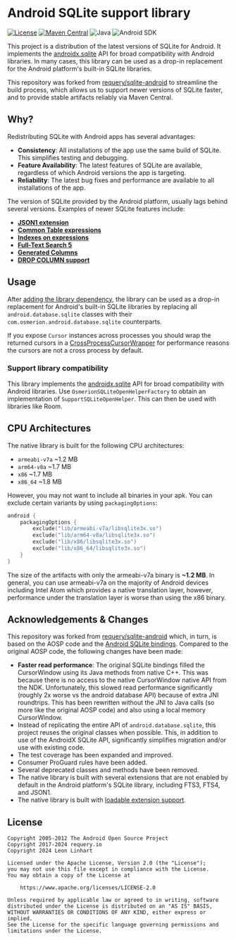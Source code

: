 # Android SQLite support library

[![License](https://img.shields.io/badge/license-Apache%202.0-yellowgreen.svg?style=for-the-badge&label=License)](https://github.com/Osmerion/sqlite-android/blob/master/LICENSE)
[![Maven Central](https://img.shields.io/maven-central/v/com.osmerion.sqlite.android/sqlite-android.svg?style=for-the-badge&label=Maven%20Central)](https://maven-badges.herokuapp.com/maven-central/com.osmerion.sqlite.android/sqlite-android)
![Java](https://img.shields.io/badge/Java-17-green.svg?style=for-the-badge&color=b07219&logo=Java)
![Android SDK](https://img.shields.io/badge/Android%20SDK-21-green.svg?style=for-the-badge&color=34A853&logo=Java)

This project is a distribution of the latest versions of SQLite for Android. It implements the [androidx.sqlite](https://developer.android.com/jetpack/androidx/releases/sqlite)
API for broad compatibility with Android libraries. In many cases, this library can be used as a drop-in
replacement for the Android platform's built-in SQLite libraries.

This repository was forked from [requery/sqlite-android](https://github.com/requery/sqlite-android)
to streamline the build process, which allows us to support newer versions of SQLite faster, and to
provide stable artifacts reliably via Maven Central.


## Why?

Redistributing SQLite with Android apps has several advantages:

  - **Consistency**: All installations of the app use the same build of SQLite. This simplifies
    testing and debugging.
  - **Feature Availability**: The latest features of SQLite are available, regardless of which
    Android versions the app is targeting.
  - **Reliability**: The latest bug fixes and performance are available to all installations of
    the app.

The version of SQLite provided by the Android platform, usually lags behind several versions.
Examples of newer SQLite features include:

  - **[JSON1 extension](https://www.sqlite.org/json1.html)**
  - **[Common Table expressions](https://www.sqlite.org/lang_with.html)**
  - **[Indexes on expressions](https://www.sqlite.org/expridx.html)**
  - **[Full-Text Search 5](https://www.sqlite.org/fts5.html)**
  - **[Generated Columns](https://www.sqlite.org/gencol.html)**
  - **[DROP COLUMN support](https://www.sqlite.org/lang_altertable.html#altertabdropcol)**


## Usage

After [adding the library dependency](https://central.sonatype.com/artifact/com.osmerion.sqlite.android/sqlite-android),
the library can be used as a drop-in replacement for Android's built-in SQLite libraries by
replacing all `android.database.sqlite` classes with their `com.osmerion.android.database.sqlite`
counterparts.

If you expose `Cursor` instances across processes you should wrap the returned cursors in a
[CrossProcessCursorWrapper](http://developer.android.com/reference/android/database/CrossProcessCursorWrapper.html)
for performance reasons the cursors are not a cross process by default.

### Support library compatibility

This library implements the [androidx.sqlite](https://developer.android.com/jetpack/androidx/releases/sqlite)
API for broad compatibility with Android libraries. Use `OsmerionSQLiteOpenHelperFactory` to obtain
an implementation of `SupportSQLiteOpenHelper`. This can then be used with libraries like Room.


## CPU Architectures

The native library is built for the following CPU architectures:

  - `armeabi-v7a` ~1.2 MB
  - `arm64-v8a` ~1.7 MB
  - `x86` ~1.7 MB
  - `x86_64` ~1.8 MB

However, you may not want to include all binaries in your apk.
You can exclude certain variants by using `packagingOptions`:

```kotlin
android {
    packagingOptions {
        exclude("lib/armeabi-v7a/libsqlite3x.so")
        exclude("lib/arm64-v8a/libsqlite3x.so")
        exclude("lib/x86/libsqlite3x.so")
        exclude("lib/x86_64/libsqlite3x.so")
    }
}
```

The size of the artifacts with only the armeabi-v7a binary is **~1.2 MB**.
In general, you can use armeabi-v7a on the majority of Android devices including Intel Atom
which provides a native translation layer, however, performance under the translation layer
is worse than using the x86 binary.


## Acknowledgements & Changes

This repository was forked from [requery/sqlite-android](https://github.com/requery/sqlite-android)
which, in turn, is based on the AOSP code and the [Android SQLite bindings](https://www.sqlite.org/android/doc/trunk/www/index.wiki).
Compared to the original AOSP code, the following changes have been made:

  - **Faster read performance**: The original SQLite bindings filled the CursorWindow using its Java
    methods from native C++. This was because there is no access to the native CursorWindow native
    API from the NDK. Unfortunately, this slowed read performance significantly (roughly 2x worse vs
    the android database API) because of extra JNI roundtrips. This has been rewritten
    without the JNI to Java calls (so more like the original AOSP code) and also using a local memory
    CursorWindow.
  - Instead of replicating the entire API of `android.database.sqlite`, this project reuses the
    original classes when possible. This, in addition to use of the AndroidX SQLite API,
    significantly simplifies migration and/or use with existing code.
  - The test coverage has been expanded and improved.
  - Consumer ProGuard rules have been added.
  - Several deprecated classes and methods have been removed.
  - The native library is built with several extensions that are not enabled by default in the
    Android platform's SQLite library, including FTS3, FTS4, and JSON1.
  - The native library is built with [loadable extension support](https://www.sqlite.org/loadext.html).


## License

```
Copyright 2005-2012 The Android Open Source Project
Copyright 2017-2024 requery.io
Copyright 2024 Leon Linhart

Licensed under the Apache License, Version 2.0 (the "License");
you may not use this file except in compliance with the License.
You may obtain a copy of the License at

    https://www.apache.org/licenses/LICENSE-2.0

Unless required by applicable law or agreed to in writing, software
distributed under the License is distributed on an "AS IS" BASIS,
WITHOUT WARRANTIES OR CONDITIONS OF ANY KIND, either express or implied.
See the License for the specific language governing permissions and
limitations under the License.
```